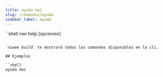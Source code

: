 ```yaml
---
title: ayuda nwi
slug: /comandos/ayuda
sidebar_label: ayuda
---
```

``shell
nwi help [opciones]
```

`niwee build` te mostrará todos los comandos disponibles en la cli.

## Ejemplos

``shell
ayuda nwi
```
